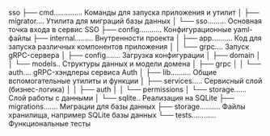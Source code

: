 sso
├── cmd.............. Команды для запуска приложения и утилит
│   ├── migrator.... Утилита для миграций базы данных
│   └── sso......... Основная точка входа в сервис SSO
├── config........... Конфигурационные yaml-файлы
├── internal......... Внутренности проекта
│   ├── app.......... Код для запуска различных компонентов приложения
│   │   └── grpc.... Запуск gRPC-сервера
│   ├── config....... Загрузка конфигурации
│   ├── domain
│   │   └── models.. Структуры данных и модели домена
│   ├── grpc
│   │   └── auth.... gRPC-хэндлеры сервиса Auth
│   ├── lib.......... Общие вспомогательные утилиты и функции
│   ├── services..... Сервисный слой (бизнес-логика)
│   │   ├── auth
│   │   └── permissions
│   └── storage...... Слой работы с данными 
│       └── sqlite.. Реализация на SQLite
├── migrations....... Миграции для базы данных
├── storage.......... Файлы хранилища, например SQLite базы данных
└── tests............ Функциональные тесты